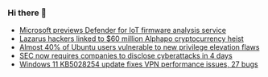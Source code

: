 ### Hi there 👋

<!--START_SECTION:feed-->
* [Microsoft previews Defender for IoT firmware analysis service](https://www.bleepingcomputer.com/news/microsoft/microsoft-previews-defender-for-iot-firmware-analysis-service/)
* [Lazarus hackers linked to $60 million Alphapo cryptocurrency heist](https://www.bleepingcomputer.com/news/security/lazarus-hackers-linked-to-60-million-alphapo-cryptocurrency-heist/)
* [Almost 40% of Ubuntu users vulnerable to new privilege elevation flaws](https://www.bleepingcomputer.com/news/security/almost-40-percent-of-ubuntu-users-vulnerable-to-new-privilege-elevation-flaws/)
* [SEC now requires companies to disclose cyberattacks in 4 days](https://www.bleepingcomputer.com/news/security/sec-now-requires-companies-to-disclose-cyberattacks-in-4-days/)
* [Windows 11 KB5028254 update fixes VPN performance issues, 27 bugs](https://www.bleepingcomputer.com/news/microsoft/windows-11-kb5028254-update-fixes-vpn-performance-issues-27-bugs/)
<!--END_SECTION:feed-->

<!--
**frankenk/frankenk** is a ✨ _special_ ✨ repository because its `README.md` (this file) appears on your GitHub profile.

Here are some ideas to get you started:

- 🔭 I’m currently working on ...
- 🌱 I’m currently learning ...
- 👯 I’m looking to collaborate on ...
- 🤔 I’m looking for help with ...
- 💬 Ask me about ...
- 📫 How to reach me: ...
- 😄 Pronouns: ...
- ⚡ Fun fact: ...
-->



